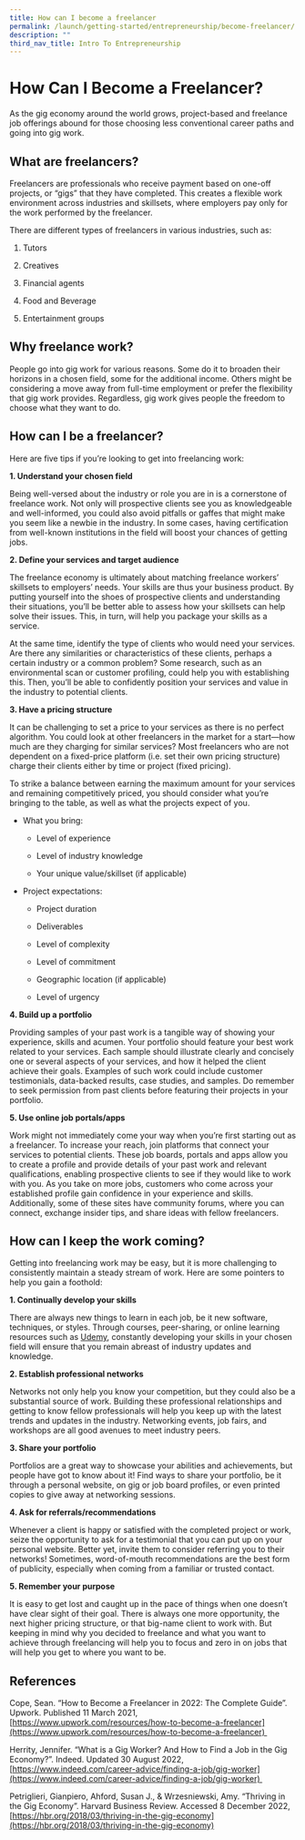```yaml
---
title: How can I become a freelancer
permalink: /launch/getting-started/entrepreneurship/become-freelancer/
description: ""
third_nav_title: Intro To Entrepreneurship
---
```

# How Can I Become a Freelancer?  

As the gig economy around the world grows, project\-based and freelance job offerings abound for those choosing less conventional career paths and going into gig work.  

## What are freelancers?  

Freelancers are professionals who receive payment based on one-off projects, or “gigs” that they have completed. This creates a flexible work environment across industries and skillsets, where employers pay only for the work performed by the freelancer.  

There are different types of freelancers in various industries, such as:   

1.  Tutors 
    

2.  Creatives 
    

3.  Financial agents 
    

4.  Food and Beverage 
    

5.  Entertainment groups 
    

## Why freelance work?  

People go into gig work for various reasons. Some do it to broaden their horizons in a chosen field, some for the additional income. Others might be considering a move away from full-time employment or prefer the flexibility that gig work provides. Regardless, gig work gives people the freedom to choose what they want to do.  

## How can I be a freelancer?  

Here are five tips if you’re looking to get into freelancing work:  

**1.  Understand your chosen field**
    

Being well-versed about the industry or role you are in is a cornerstone of freelance work. Not only will prospective clients see you as knowledgeable and well-informed, you could also avoid pitfalls or gaffes that might make you seem like a newbie in the industry. In some cases, having certification from well-known institutions in the field will boost your chances of getting jobs.  

**2.  Define your services and target audience** 
    

The freelance economy is ultimately about matching freelance workers’ skillsets to employers’ needs. Your skills are thus your business product. By putting yourself into the shoes of prospective clients and understanding their situations, you’ll be better able to assess how your skillsets can help solve their issues. This, in turn, will help you package your skills as a service.  

At the same time, identify the type of clients who would need your services. Are there any similarities or characteristics of these clients, perhaps a certain industry or a common problem? Some research, such as an environmental scan or customer profiling, could help you with establishing this. Then, you’ll be able to confidently position your services and value in the industry to potential clients.   

**3.  Have a pricing structure** 
    

It can be challenging to set a price to your services as there is no perfect algorithm. You could look at other freelancers in the market for a start—how much are they charging for similar services? Most freelancers who are not dependent on a fixed-price platform (i.e. set their own pricing structure) charge their clients either by time or project (fixed pricing).  

To strike a balance between earning the maximum amount for your services and remaining competitively priced, you should consider what you’re bringing to the table, as well as what the projects expect of you.   

*   What you bring: 
    

	*   Level of experience 
    
	*   Level of industry knowledge 
  
	*   Your unique value/skillset (if applicable) 
    

*   Project expectations:  
    

	*   Project duration 
    
	*   Deliverables  
    
	*   Level of complexity 
    
	*   Level of commitment 
    
	*   Geographic location (if applicable)  
    
	*   Level of urgency 
    

**4.  Build up a portfolio** 
    

Providing samples of your past work is a tangible way of showing your experience, skills and acumen. Your portfolio should feature your best work related to your services. Each sample should illustrate clearly and concisely one or several aspects of your services, and how it helped the client achieve their goals. Examples of such work could include customer testimonials, data-backed results, case studies, and samples. Do remember to seek permission from past clients before featuring their projects in your portfolio.  

**5.  Use online job portals/apps** 
    

Work might not immediately come your way when you’re first starting out as a freelancer. To increase your reach, join platforms that connect your services to potential clients. These job boards, portals and apps allow you to create a profile and provide details of your past work and relevant qualifications, enabling prospective clients to see if they would like to work with you. As you take on more jobs, customers who come across your established profile gain confidence in your experience and skills. Additionally, some of these sites have community forums, where you can connect, exchange insider tips, and share ideas with fellow freelancers.  

## How can I keep the work coming? 

Getting into freelancing work may be easy, but it is more challenging to consistently maintain a steady stream of work. Here are some pointers to help you gain a foothold:  

**1.  Continually develop your skills** 
    

There are always new things to learn in each job, be it new software, techniques, or styles. Through courses, peer-sharing, or online learning resources such as [Udemy](https://eresources.nlb.gov.sg/main/Browse?browseBy=type&filter=18), constantly developing your skills in your chosen field will ensure that you remain abreast of industry updates and knowledge.  

**2.  Establish professional networks** 
    

Networks not only help you know your competition, but they could also be a substantial source of work. Building these professional relationships and getting to know fellow professionals will help you keep up with the latest trends and updates in the industry. Networking events, job fairs, and workshops are all good avenues to meet industry peers.  

**3.  Share your portfolio**  
    

Portfolios are a great way to showcase your abilities and achievements, but people have got to know about it! Find ways to share your portfolio, be it through a personal website, on gig or job board profiles, or even printed copies to give away at networking sessions.  

**4.  Ask for referrals/recommendations**
    

Whenever a client is happy or satisfied with the completed project or work, seize the opportunity to ask for a testimonial that you can put up on your personal website. Better yet, invite them to consider referring you to their networks! Sometimes, word-of-mouth recommendations are the best form of publicity, especially when coming from a familiar or trusted contact.  

**5.  Remember your purpose** 
    

It is easy to get lost and caught up in the pace of things when one doesn’t have clear sight of their goal. There is always one more opportunity, the next higher pricing structure, or that big-name client to work with. But keeping in mind why you decided to freelance and what you want to achieve through freelancing will help you to focus and zero in on jobs that will help you get to where you want to be.  

## References

Cope, Sean. “How to Become a Freelancer in 2022: The Complete Guide”. Upwork. Published 11 March 2021,  [https://www.upwork.com/resources/how-to-become-a-freelancer](https://www.upwork.com/resources/how-to-become-a-freelancer) 

Herrity, Jennifer. “What is a Gig Worker? And How to Find a Job in the Gig Economy?”. Indeed. Updated 30 August 2022, [https://www.indeed.com/career-advice/finding-a-job/gig-worker](https://www.indeed.com/career-advice/finding-a-job/gig-worker) 

Petriglieri, Gianpiero, Ahford, Susan J., & Wrzesniewski, Amy. “Thriving in the Gig Economy”. Harvard Business Review. Accessed 8 December 2022, [https://hbr.org/2018/03/thriving-in-the-gig-economy](https://hbr.org/2018/03/thriving-in-the-gig-economy)